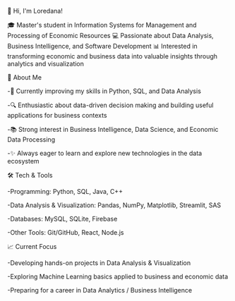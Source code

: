👋 Hi, I'm Loredana!

🎓 Master's student in Information Systems for Management and Processing of Economic Resources
💻 Passionate about Data Analysis, Business Intelligence, and Software Development
📊 Interested in transforming economic and business data into valuable insights through analytics and visualization

🚀 About Me

-🌱 Currently improving my skills in Python, SQL, and Data Analysis

-🔍 Enthusiastic about data-driven decision making and building useful applications for business contexts

-📚 Strong interest in Business Intelligence, Data Science, and Economic Data Processing

-✨ Always eager to learn and explore new technologies in the data ecosystem

🛠️ Tech & Tools

-Programming: Python, SQL, Java, C++

-Data Analysis & Visualization: Pandas, NumPy, Matplotlib, Streamlit, SAS

-Databases: MySQL, SQLite, Firebase

-Other Tools: Git/GitHub, React, Node.js

📈 Current Focus

-Developing hands-on projects in Data Analysis & Visualization

-Exploring Machine Learning basics applied to business and economic data

-Preparing for a career in Data Analytics / Business Intelligence
